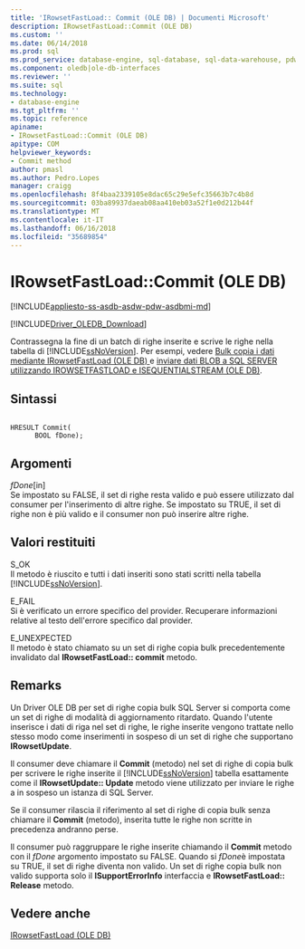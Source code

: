 ```yaml
---
title: 'IRowsetFastLoad:: Commit (OLE DB) | Documenti Microsoft'
description: IRowsetFastLoad::Commit (OLE DB)
ms.custom: ''
ms.date: 06/14/2018
ms.prod: sql
ms.prod_service: database-engine, sql-database, sql-data-warehouse, pdw
ms.component: oledb|ole-db-interfaces
ms.reviewer: ''
ms.suite: sql
ms.technology:
- database-engine
ms.tgt_pltfrm: ''
ms.topic: reference
apiname:
- IRowsetFastLoad::Commit (OLE DB)
apitype: COM
helpviewer_keywords:
- Commit method
author: pmasl
ms.author: Pedro.Lopes
manager: craigg
ms.openlocfilehash: 8f4baa2339105e8dac65c29e5efc35663b7c4b8d
ms.sourcegitcommit: 03ba89937daeab08aa410eb03a52f1e0d212b44f
ms.translationtype: MT
ms.contentlocale: it-IT
ms.lasthandoff: 06/16/2018
ms.locfileid: "35689854"
---
```

# <a name="irowsetfastloadcommit-ole-db"></a>IRowsetFastLoad::Commit (OLE DB)
[!INCLUDE[appliesto-ss-asdb-asdw-pdw-asdbmi-md](../../../includes/appliesto-ss-asdb-asdw-pdw-asdbmi-md.md)]

[!INCLUDE[Driver_OLEDB_Download](../../../includes/driver_oledb_download.md)]

  Contrassegna la fine di un batch di righe inserite e scrive le righe nella tabella di [!INCLUDE[ssNoVersion](../../../includes/ssnoversion-md.md)]. Per esempi, vedere [Bulk copia i dati mediante IRowsetFastLoad &#40;OLE DB&#41; ](../../oledb/ole-db-how-to/bulk-copy-data-using-irowsetfastload-ole-db.md) e [inviare dati BLOB a SQL SERVER utilizzando IROWSETFASTLOAD e ISEQUENTIALSTREAM &#40;OLE DB&#41;](../../oledb/ole-db-how-to/send-blob-data-to-sql-server-using-irowsetfastload-and-isequentialstream-ole-db.md).  
  
## <a name="syntax"></a>Sintassi  
  
```  
  
HRESULT Commit(  
      BOOL fDone);  
```  
  
## <a name="arguments"></a>Argomenti  
 *fDone*[in]  
 Se impostato su FALSE, il set di righe resta valido e può essere utilizzato dal consumer per l'inserimento di altre righe. Se impostato su TRUE, il set di righe non è più valido e il consumer non può inserire altre righe.  
  
## <a name="return-code-values"></a>Valori restituiti  
 S_OK  
 Il metodo è riuscito e tutti i dati inseriti sono stati scritti nella tabella [!INCLUDE[ssNoVersion](../../../includes/ssnoversion-md.md)].  
  
 E_FAIL  
 Si è verificato un errore specifico del provider. Recuperare informazioni relative al testo dell'errore specifico dal provider.  
  
 E_UNEXPECTED  
 Il metodo è stato chiamato su un set di righe copia bulk precedentemente invalidato dal **IRowsetFastLoad:: commit** metodo.  
  
## <a name="remarks"></a>Remarks  
 Un Driver OLE DB per set di righe copia bulk SQL Server si comporta come un set di righe di modalità di aggiornamento ritardato. Quando l'utente inserisce i dati di riga nel set di righe, le righe inserite vengono trattate nello stesso modo come inserimenti in sospeso di un set di righe che supportano **IRowsetUpdate**.  
  
 Il consumer deve chiamare il **Commit** (metodo) nel set di righe di copia bulk per scrivere le righe inserite il [!INCLUDE[ssNoVersion](../../../includes/ssnoversion-md.md)] tabella esattamente come il **IRowsetUpdate:: Update** metodo viene utilizzato per inviare le righe a in sospeso un istanza di SQL Server.  
  
 Se il consumer rilascia il riferimento al set di righe di copia bulk senza chiamare il **Commit** (metodo), inserita tutte le righe non scritte in precedenza andranno perse.  
  
 Il consumer può raggruppare le righe inserite chiamando il **Commit** metodo con il *fDone* argomento impostato su FALSE. Quando si *fDone*è impostata su TRUE, il set di righe diventa non valido. Un set di righe copia bulk non valido supporta solo il **ISupportErrorInfo** interfaccia e **IRowsetFastLoad:: Release** metodo.  
  
## <a name="see-also"></a>Vedere anche  
 [IRowsetFastLoad &#40;OLE DB&#41;](../../oledb/ole-db-interfaces/irowsetfastload-ole-db.md)  
  
  
